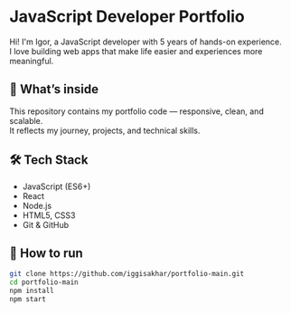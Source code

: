# JavaScript Developer Portfolio

Hi! I'm Igor, a JavaScript developer with 5 years of hands-on experience.  
I love building web apps that make life easier and experiences more meaningful.

## 💼 What’s inside
This repository contains my portfolio code — responsive, clean, and scalable.  
It reflects my journey, projects, and technical skills.

## 🛠️ Tech Stack
- JavaScript (ES6+)
- React
- Node.js
- HTML5, CSS3
- Git & GitHub

## 🚀 How to run
```bash
git clone https://github.com/iggisakhar/portfolio-main.git
cd portfolio-main
npm install
npm start
